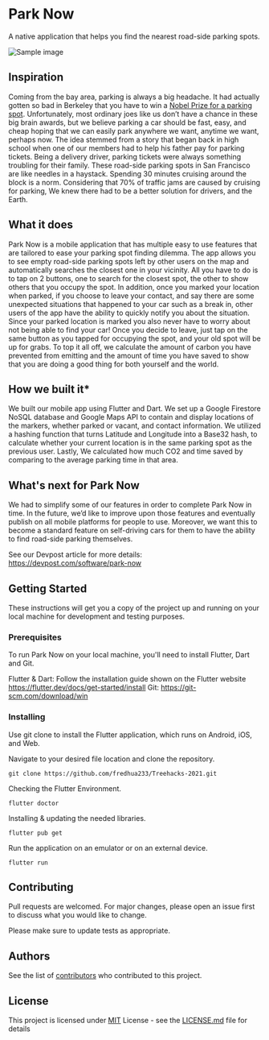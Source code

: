 # Park Now

A native application that helps you find the nearest road-side parking spots.

![Sample image](https://github.com/fredhua233/Treehacks-2021/blob/main/image.jpg?raw=true)

## Inspiration
Coming from the bay area, parking is always a big headache. It had actually gotten so bad in Berkeley that you have to win a [Nobel Prize for a parking spot](https://www.npr.org/templates/story/story.php?storyId=113883274). Unfortunately, most ordinary joes like us don’t have a chance in these big brain awards, but we believe parking a car should be fast, easy, and cheap hoping that we can easily park anywhere we want, anytime we want, perhaps now. The idea stemmed from a story that began back in high school when one of our members had to help his father pay for parking tickets. Being a delivery driver, parking tickets were always something troubling for their family. These road-side parking spots in San Francisco are like needles in a haystack. Spending 30 minutes cruising around the block is a norm. Considering that 70% of traffic jams are caused by cruising for parking, We knew there had to be a better solution for drivers, and the Earth. 

## What it does
Park Now is a mobile application that has multiple easy to use features that are tailored to ease your parking spot finding dilemma. The app allows you to see empty road-side parking spots left by other users on the map and automatically searches the closest one in your vicinity. All you have to do is to tap on 2 buttons, one to search for the closest spot, the other to show others that you occupy the spot. In addition, once you marked your location when parked, if you choose to leave your contact, and say there are some unexpected situations that happened to your car such as a break in, other users of the app have the ability to quickly notify you about the situation. Since your parked location is marked you also never have to worry about not being able to find your car! Once you decide to leave, just tap on the same button as you tapped for occupying the spot, and your old spot will be up for grabs. To top it all off, we calculate the amount of carbon you have prevented from emitting and the amount of time you have saved to show that you are doing a good thing for both yourself and the world.

## How we built it*
We built our mobile app using Flutter and Dart. We set up a Google Firestore NoSQL database and Google Maps API to contain and display locations of the markers, whether parked or vacant, and contact information. We utilized a hashing function that turns Latitude and Longitude into a Base32 hash, to calculate whether your current location is in the same parking spot as the previous user. Lastly, We calculated how much CO2 and time saved by comparing to the average parking time in that area.

## What's next for Park Now
We had to simplify some of our features in order to complete Park Now in time. In the future, we’d like to improve upon those features and eventually publish on all mobile platforms for people to use. Moreover, we want this to become a standard feature on self-driving cars for them to have the ability to find road-side parking themselves.

See our Devpost article for more details: https://devpost.com/software/park-now 

## Getting Started

These instructions will get you a copy of the project up and running on
your local machine for development and testing purposes. 

### Prerequisites

To run Park Now on your local machine, you'll need to install Flutter, Dart and Git. 

Flutter & Dart: Follow the installation guide shown on the Flutter website https://flutter.dev/docs/get-started/install
Git: https://git-scm.com/download/win 

### Installing

Use git clone to install the Flutter application, which runs on Android, iOS, and Web.

Navigate to your desired file location and clone the repository.
```git
git clone https://github.com/fredhua233/Treehacks-2021.git
```

Checking the Flutter Environment.
```Flutter
flutter doctor
```

Installing & updating the needed libraries.
```Flutter
flutter pub get
```

Run the application on an emulator or on an external device.
```Flutter
flutter run
```

## Contributing

Pull requests are welcomed. For major changes, please open an issue first to discuss what you would like to change.

Please make sure to update tests as appropriate.

## Authors

See the list of [contributors](https://github.com/fredhua233/Treehacks-2021/contributors) who contributed to this project.

## License

This project is licensed under [MIT](LICENSE.md) License - see the [LICENSE.md](LICENSE.md) file for
details